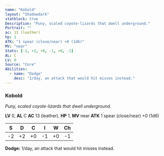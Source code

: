 ```yaml
---
name: "Kobold"
layout: "Shadowdark"
statblock: true
Description: "Puny, scaled coyote-lizards that dwell underground."
Portrait: ""
ac: 13 (leather)
hp: 1
ATK: "1 spear (close/near) +0 (1d6)"
MV: "near"
Stats: [-2, +2, +0, -1, +0, -1]
AL: C
LV: 0
Source: "Core"
Abilities:
  - name: "Dodge"
    desc: "1/day, an attack that would hit misses instead."
---
```


### Kobold

_Puny, scaled coyote-lizards that dwell underground._

**LV** 0, **AL** C
**AC** 13 (leather), **HP** 1, **MV** near
**ATK** 1 spear (close/near) +0 (1d6)

|  S  |  D  |  C  |  I  |  W  |  Ch  |
|:---:|:---:|:---:|:---:|:---:|:----:|
| -2 | +2 | +0 | -1 | +0 | -1 |

**Dodge:** 1/day, an attack that would hit misses instead.

